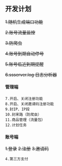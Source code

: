 ## 开发计划
~~1.随机生成端口功能~~

~~2.账号流量监控~~

~~3.防爬虫~~

~~4.账号到期自动停号~~

~~5.账号临近到期提醒~~

~~6.ssserver.log 日志分析器~~

#### 管理端
````
7.开启、关闭注册功能
8.开启、关闭邀请码注册功能
9.封IP、IP段
10.封来路（防爬虫）
11.商品管理（流量包）
12.计划任务
````

#### 账号端
~~1.登录~~
~~2.注册~~
~~3.邀请码~~
```
4.第三方支付
```